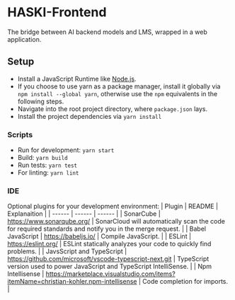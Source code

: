 # HASKI-Frontend

The bridge between AI backend models and LMS, wrapped in a web application. 

## Setup
- Install a JavaScript Runtime like [Node.js](https://nodejs.org/).
- If you choose to use yarn as a package manager, install it globally via `npm install --global yarn`, otherwise use the `npm` equivalents in the following steps.
- Navigate into the root project directory, where `package.json` lays.
- Install the project dependencies via `yarn install`

### Scripts

- Run for development: `yarn start`
- Build: `yarn build`
- Run tests: `yarn test`
- For linting: `yarn lint`

### IDE
Optional plugins for your development environment:
| Plugin | README | Explanaition |
| ------ | ------ | ------ |
| SonarCube | https://www.sonarqube.org/ | SonarCloud will automatically scan the code for required standards and notify you in the merge request. |
| Babel JavaScript | https://babeljs.io/ | Compile JavaScript. |
| ESLint | https://eslint.org/ | ESLint statically analyzes your code to quickly find problems. |
| JavsScript and TypeScript | https://github.com/microsoft/vscode-typescript-next.git | TypeScript version used to power JavaScript and TypeScript IntelliSense. |
| Npm Intellisense | https://marketplace.visualstudio.com/items?itemName=christian-kohler.npm-intellisense | Code completion for imports. |

